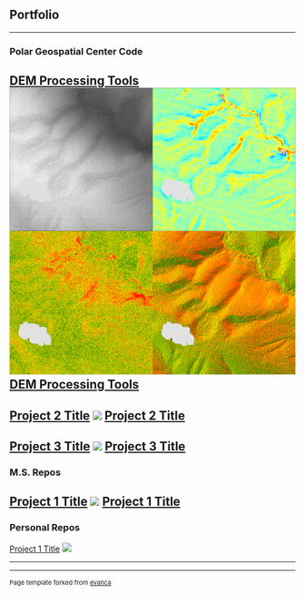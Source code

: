 ## Portfolio

---

### Polar Geospatial Center Code 

[DEM Processing Tools](/sample_page)
<img src="images/dem_derivatives.png?raw=true"/>
[DEM Processing Tools](http://example.com/)
---
[Project 2 Title](/pdf/sample_presentation.pdf)
<img src="images/dummy_thumbnail.jpg?raw=true"/>
[Project 2 Title](http://example.com/)
---
[Project 3 Title](http://example.com/)
<img src="images/dummy_thumbnail.jpg?raw=true"/>
[Project 3 Title](http://example.com/)
---

### M.S. Repos
[Project 1 Title](/sample_page)
<img src="images/dummy_thumbnail.jpg?raw=true"/>
[Project 1 Title](http://example.com/)
---
### Personal Repos
[Project 1 Title](/sample_page)
[<img src="images/dummy_thumbnail.jpg?raw=true"/>](http://example.com/)

---




---
<p style="font-size:11px">Page template forked from <a href="https://github.com/evanca/quick-portfolio">evanca</a></p>
<!-- Remove above link if you don't want to attibute -->
